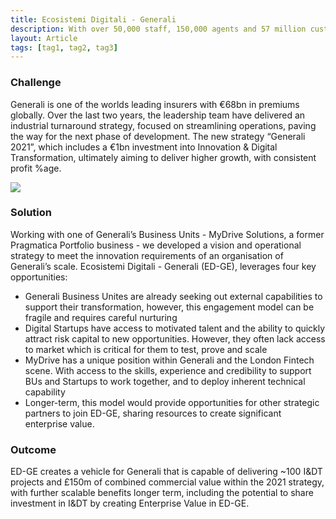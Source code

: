 ```yaml
---
title: Ecosistemi Digitali - Generali
description: With over 50,000 staff, 150,000 agents and 57 million customers spread over 50 countries, leveraging the resources required to deliver meaningful Innovation & Digital Transformation is a complex challenge.
layout: Article
tags: [tag1, tag2, tag3]
---
```

<div class="bg-white">
<h3 class="text-green pt-4">Challenge</h3>
<p class="py-4">Generali is one of the worlds leading insurers with €68bn in premiums globally. Over the last two years, the leadership team have delivered an industrial turnaround strategy, focused on streamlining operations, paving the way for the next phase of development. The new strategy “Generali 2021”, which includes a €1bn investment into Innovation & Digital Transformation, ultimately aiming to deliver higher growth, with consistent profit %age.</p>
</div>
<div class="">
<img src="/EDGE.svg" class="w-100">
            </div>
            <div class="bg-white py-4">
                <h3 class="text-green t-4">Solution</h3>
                <p class="py-4">Working with one of Generali’s Business Units - MyDrive Solutions, a former Pragmatica Portfolio business - we developed a vision and operational strategy to meet the innovation requirements of an organisation of Generali’s scale. Ecosistemi Digitali - Generali (ED-GE), leverages four key opportunities:</p>
                <ul class="pb-4">
                <li class="py-2">Generali Business Unites are already seeking out external capabilities to support their transformation, however, this engagement model can be fragile and requires careful nurturing</li>
                <li class="py-2">Digital Startups have access to motivated talent and the ability to quickly attract risk capital to new opportunities. However, they often lack access to market which is critical for them to test, prove and scale</li>
                <li class="py-2">MyDrive has a unique position within Generali and the London Fintech scene. With access to the skills, experience and credibility to support BUs and Startups to work together, and to deploy inherent technical capability</li>
               <li class="py-2">Longer-term, this model would provide opportunities for other strategic partners to join ED-GE, sharing resources to create significant enterprise value.</li>
               </ul>
            </div>
            <div class="bg-white bg-blue-lightest rounded p-4 md:-m-4">
                <h3 class="text-blue-darker">Outcome</h3>
                <p class="pt-4 font-bold font-green-dark">ED-GE creates a vehicle for Generali that is capable of delivering ~100 I&DT projects and  £150m of combined commercial value within the 2021 strategy, with further scalable benefits longer term, including the potential to share investment in I&DT by creating Enterprise Value in ED-GE.</p>
            </div>